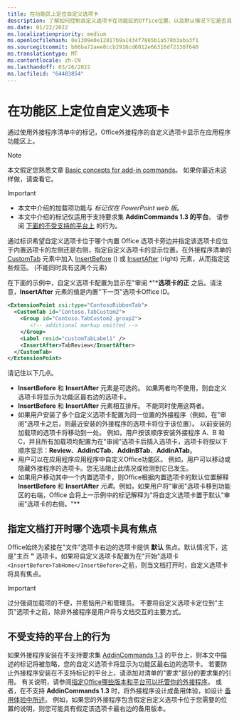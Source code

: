 ```yaml
---
title: 在功能区上定位自定义选项卡
description: 了解如何控制自定义选项卡在功能区的Office位置，以及默认情况下它是否具有焦点。
ms.date: 01/22/2022
ms.localizationpriority: medium
ms.openlocfilehash: 0e1309e0e12817b9a1434f7865b1a578b3aba3f1
ms.sourcegitcommit: b66ba72aee8ccb2916cd6012e66316df2130f640
ms.translationtype: MT
ms.contentlocale: zh-CN
ms.lasthandoff: 03/26/2022
ms.locfileid: "64483854"
---
```

# <a name="position-a-custom-tab-on-the-ribbon"></a>在功能区上定位自定义选项卡

通过使用外接程序清单中的标记，Office外接程序的自定义选项卡显示在应用程序功能区上。

> [!NOTE]
> 本文假定您熟悉文章 [Basic concepts for add-in commands](add-in-commands.md)。 如果你最近未这样做，请查看它。

> [!IMPORTANT]
>
> - 本文中介绍的加载项功能与 *标记仅在 PowerPoint web 版*。
> - 本文中介绍的标记仅适用于支持要求集 **AddinCommands 1.3 的平台**。 请参阅 [下面的不受支持的平台上](#behavior-on-unsupported-platforms) 的行为。

通过标识希望自定义选项卡位于哪个内置 Office 选项卡旁边并指定该选项卡应位于内置选项卡的左侧还是右侧，指定自定义选项卡的显示位置。在外接程序清单的 [CustomTab](/javascript/api/manifest/customtab) 元素中加入 [InsertBefore](/javascript/api/manifest/customtab#insertbefore) () 或 [InsertAfter](/javascript/api/manifest/customtab#insertafter) (right) 元素，从而指定这些规范。  (不能同时具有这两个元素) 

在下面的示例中，自定义选项卡配置为显示在"审阅 *"***选项卡的正** 之后。请注意，**InsertAfter** 元素的值是内置"下一页"选项卡Office ID。 

```xml
<ExtensionPoint xsi:type="ContosoRibbonTab">
  <CustomTab id="Contoso.TabCustom2">
    <Group id="Contoso.TabCustom2.group2">
       <!-- additional markup omitted -->
    </Group>
    <Label resid="customTabLabel1" />
    <InsertAfter>TabReview</InsertAfter>
  </CustomTab>
</ExtensionPoint>
```

请记住以下几点。

- **InsertBefore** 和 **InsertAfter** 元素是可选的。 如果两者均不使用，则自定义选项卡将显示为功能区最右边的选项卡。
- **InsertBefore** 和 **InsertAfter** 元素相互排斥。 不能同时使用这两者。
- 如果用户安装了多个自定义选项卡配置为同一位置的外接程序（例如，在"审阅"选项卡之后，则最近安装的外接程序的选项卡将位于该位置）。 以前安装的加载项的选项卡将移动到一处。 例如，用户按该顺序安装外接程序 A、B 和 C，并且所有加载项均配置为在"审阅"选项卡后插入选项卡，选项卡将按以下顺序显示：**Review**、**AddinCTab**、**AddinBTab**、**AddinATab**。
- 用户可以在应用程序应用程序中自定义Office功能区。 例如，用户可以移动或隐藏外接程序的选项卡。您无法阻止此情况或检测到它已发生。
- 如果用户移动其中一个内置选项卡，则Office根据内置选项卡的默认位置解释 **InsertBefore** 和 **InsertAfter** *元素*。例如，如果用户将"审阅"选项卡移到功能区的右端，Office 会将上一示例中的标记解释为"将自定义选项卡置于默认"审阅"选项卡的右侧。"**

## <a name="specify-which-tab-has-focus-when-the-document-opens"></a>指定文档打开时哪个选项卡具有焦点

Office始终为紧接在"文件"选项卡右边的选项卡提供 **默认** 焦点。默认情况下，这是"主页 **"** 选项卡。如果将自定义选项卡配置为在"开始"选项卡`<InsertBefore>TabHome</InsertBefore>`之前，则当文档打开时，自定义选项卡将具有焦点。

> [!IMPORTANT]
> 过分强调加载项的不便，并惹恼用户和管理员。 不要将自定义选项卡定位到"主页"选项卡之前，除非外接程序是用户将与文档交互的主要方式。

## <a name="behavior-on-unsupported-platforms"></a>不受支持的平台上的行为

如果外接程序安装在不支持要求集 [AddinCommands 1.3](/javascript/api/requirement-sets/add-in-commands-requirement-sets) 的平台上，则本文中描述的标记将被忽略，您的自定义选项卡将显示为功能区最右边的选项卡。 若要防止外接程序安装在不支持标记的平台上，请添加对清单的"要求"部分的要求集的引用。 有关说明，请参阅[指定Office哪些版本和平台可以托管你的外接程序](../develop/specify-office-hosts-and-api-requirements.md#specify-which-office-versions-and-platforms-can-host-your-add-in)。 或者，在不支持 **AddinCommands 1.3** 时，将外接程序设计成备用体验，如设计 [备用体验中所述](../develop/specify-office-hosts-and-api-requirements.md#design-for-alternate-experiences)。 例如，如果您的外接程序包含假定自定义选项卡位于您需要的位置的说明，则您可能具有假定该选项卡最右边的备用版本。
